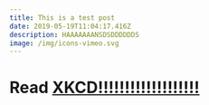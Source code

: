 ```yaml
---
title: This is a test post
date: 2019-05-19T11:04:17.416Z
description: HAAAAAAANSDSDDDDDDS
image: /img/icons-vimeo.svg
---
```

# Read [XKCD!!!!!!!!!!!!!!!!!!!](http://xkcd.com)

